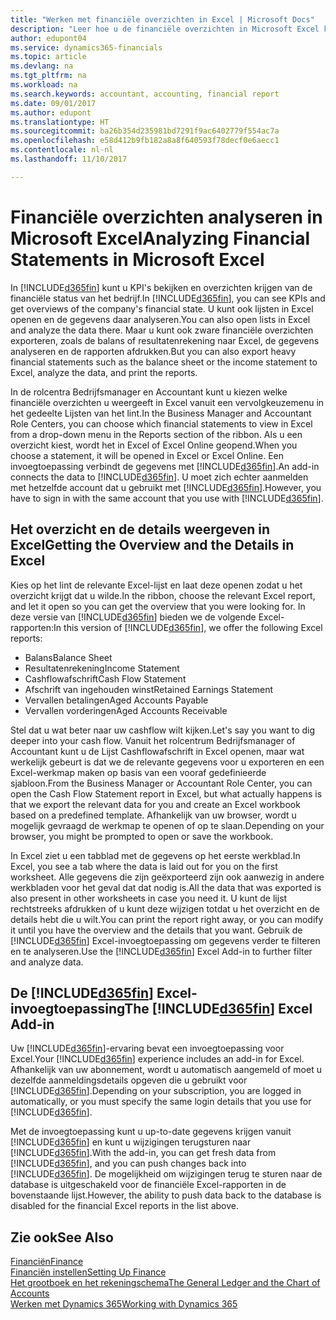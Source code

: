 ```yaml
---
title: "Werken met financiële overzichten in Excel | Microsoft Docs"
description: "Leer hoe u de financiële overzichten in Microsoft Excel kunt openen vanuit Dynamics 365 Business edition voor een betere analyse."
author: edupont04
ms.service: dynamics365-financials
ms.topic: article
ms.devlang: na
ms.tgt_pltfrm: na
ms.workload: na
ms.search.keywords: accountant, accounting, financial report
ms.date: 09/01/2017
ms.author: edupont
ms.translationtype: HT
ms.sourcegitcommit: ba26b354d235981bd7291f9ac6402779f554ac7a
ms.openlocfilehash: e58d412b9fb182a8a8f640593f78decf0e6aecc1
ms.contentlocale: nl-nl
ms.lasthandoff: 11/10/2017

---
```

# <a name="analyzing-financial-statements-in-microsoft-excel"></a><span data-ttu-id="829c7-103">Financiële overzichten analyseren in Microsoft Excel</span><span class="sxs-lookup"><span data-stu-id="829c7-103">Analyzing Financial Statements in Microsoft Excel</span></span>
<span data-ttu-id="829c7-104">In [!INCLUDE[d365fin](includes/d365fin_md.md)] kunt u KPI's bekijken en overzichten krijgen van de financiële status van het bedrijf.</span><span class="sxs-lookup"><span data-stu-id="829c7-104">In [!INCLUDE[d365fin](includes/d365fin_md.md)], you can see KPIs and get overviews of the company's financial state.</span></span> <span data-ttu-id="829c7-105">U kunt ook lijsten in Excel openen en de gegevens daar analyseren.</span><span class="sxs-lookup"><span data-stu-id="829c7-105">You can also open lists in Excel and analyze the data there.</span></span> <span data-ttu-id="829c7-106">Maar u kunt ook zware financiële overzichten exporteren, zoals de balans of resultatenrekening naar Excel, de gegevens analyseren en de rapporten afdrukken.</span><span class="sxs-lookup"><span data-stu-id="829c7-106">But you can also export heavy financial statements such as the balance sheet or the income statement to Excel, analyze the data, and print the reports.</span></span>  

<span data-ttu-id="829c7-107">In de rolcentra Bedrijfsmanager en Accountant kunt u kiezen welke financiële overzichten u weergeeft in Excel vanuit een vervolgkeuzemenu in het gedeelte Lijsten van het lint.</span><span class="sxs-lookup"><span data-stu-id="829c7-107">In the Business Manager and Accountant Role Centers, you can choose which financial statements to view in Excel from a drop-down menu in the Reports section of the ribbon.</span></span> <span data-ttu-id="829c7-108">Als u een overzicht kiest, wordt het in Excel of Excel Online geopend.</span><span class="sxs-lookup"><span data-stu-id="829c7-108">When you choose a statement, it will be opened in Excel or Excel Online.</span></span> <span data-ttu-id="829c7-109">Een invoegtoepassing verbindt de gegevens met [!INCLUDE[d365fin](includes/d365fin_md.md)].</span><span class="sxs-lookup"><span data-stu-id="829c7-109">An add-in connects the data to [!INCLUDE[d365fin](includes/d365fin_md.md)].</span></span> <span data-ttu-id="829c7-110">U moet zich echter aanmelden met hetzelfde account dat u gebruikt met [!INCLUDE[d365fin](includes/d365fin_md.md)].</span><span class="sxs-lookup"><span data-stu-id="829c7-110">However, you have to sign in with the same account that you use with [!INCLUDE[d365fin](includes/d365fin_md.md)].</span></span>  

## <a name="getting-the-overview-and-the-details-in-excel"></a><span data-ttu-id="829c7-111">Het overzicht en de details weergeven in Excel</span><span class="sxs-lookup"><span data-stu-id="829c7-111">Getting the Overview and the Details in Excel</span></span>
<span data-ttu-id="829c7-112">Kies op het lint de relevante Excel-lijst en laat deze openen zodat u het overzicht krijgt dat u wilde.</span><span class="sxs-lookup"><span data-stu-id="829c7-112">In the ribbon, choose the relevant Excel report, and let it open so you can get the overview that you were looking for.</span></span> <span data-ttu-id="829c7-113">In deze versie van [!INCLUDE[d365fin](includes/d365fin_md.md)] bieden we de volgende Excel-rapporten:</span><span class="sxs-lookup"><span data-stu-id="829c7-113">In this version of [!INCLUDE[d365fin](includes/d365fin_md.md)], we offer the following Excel reports:</span></span>

- <span data-ttu-id="829c7-114">Balans</span><span class="sxs-lookup"><span data-stu-id="829c7-114">Balance Sheet</span></span>  
- <span data-ttu-id="829c7-115">Resultatenrekening</span><span class="sxs-lookup"><span data-stu-id="829c7-115">Income Statement</span></span>  
- <span data-ttu-id="829c7-116">Cashflowafschrift</span><span class="sxs-lookup"><span data-stu-id="829c7-116">Cash Flow Statement</span></span>  
- <span data-ttu-id="829c7-117">Afschrift van ingehouden winst</span><span class="sxs-lookup"><span data-stu-id="829c7-117">Retained Earnings Statement</span></span>  
- <span data-ttu-id="829c7-118">Vervallen betalingen</span><span class="sxs-lookup"><span data-stu-id="829c7-118">Aged Accounts Payable</span></span>  
- <span data-ttu-id="829c7-119">Vervallen vorderingen</span><span class="sxs-lookup"><span data-stu-id="829c7-119">Aged Accounts Receivable</span></span>  

<span data-ttu-id="829c7-120">Stel dat u wat beter naar uw cashflow wilt kijken.</span><span class="sxs-lookup"><span data-stu-id="829c7-120">Let's say you want to dig deeper into your cash flow.</span></span> <span data-ttu-id="829c7-121">Vanuit het rolcentrum Bedrijfsmanager of Accountant kunt u de Lijst Cashflowafschrift in Excel openen, maar wat werkelijk gebeurt is dat we de relevante gegevens voor u exporteren en een Excel-werkmap maken op basis van een vooraf gedefinieerde sjabloon.</span><span class="sxs-lookup"><span data-stu-id="829c7-121">From the Business Manager or Accountant Role Center, you can open the Cash Flow Statement report in Excel, but what actually happens is that we export the relevant data for you and create an Excel workbook based on a predefined template.</span></span> <span data-ttu-id="829c7-122">Afhankelijk van uw browser, wordt u mogelijk gevraagd de werkmap te openen of op te slaan.</span><span class="sxs-lookup"><span data-stu-id="829c7-122">Depending on your browser, you might be prompted to open or save the workbook.</span></span>  

<span data-ttu-id="829c7-123">In Excel ziet u een tabblad met de gegevens op het eerste werkblad.</span><span class="sxs-lookup"><span data-stu-id="829c7-123">In Excel, you see a tab where the data is laid out for you on the first worksheet.</span></span> <span data-ttu-id="829c7-124">Alle gegevens die zijn geëxporteerd zijn ook aanwezig in andere werkbladen voor het geval dat dat nodig is.</span><span class="sxs-lookup"><span data-stu-id="829c7-124">All the data that was exported is also present in other worksheets in case you need it.</span></span> <span data-ttu-id="829c7-125">U kunt de lijst rechtstreeks afdrukken of u kunt deze wijzigen totdat u het overzicht en de details hebt die u wilt.</span><span class="sxs-lookup"><span data-stu-id="829c7-125">You can print the report right away, or you can modify it until you have the overview and the details that you want.</span></span> <span data-ttu-id="829c7-126">Gebruik de [!INCLUDE[d365fin](includes/d365fin_md.md)] Excel-invoegtoepassing om gegevens verder te filteren en te analyseren.</span><span class="sxs-lookup"><span data-stu-id="829c7-126">Use the [!INCLUDE[d365fin](includes/d365fin_md.md)] Excel Add-in to further filter and analyze data.</span></span>  

## <a name="the-included365finincludesd365finmdmd-excel-add-in"></a><span data-ttu-id="829c7-127">De [!INCLUDE[d365fin](includes/d365fin_md.md)] Excel-invoegtoepassing</span><span class="sxs-lookup"><span data-stu-id="829c7-127">The [!INCLUDE[d365fin](includes/d365fin_md.md)] Excel Add-in</span></span>
<span data-ttu-id="829c7-128">Uw [!INCLUDE[d365fin](includes/d365fin_md.md)]-ervaring bevat een invoegtoepassing voor Excel.</span><span class="sxs-lookup"><span data-stu-id="829c7-128">Your [!INCLUDE[d365fin](includes/d365fin_md.md)] experience includes an add-in for Excel.</span></span> <span data-ttu-id="829c7-129">Afhankelijk van uw abonnement, wordt u automatisch aangemeld of moet u dezelfde aanmeldingsdetails opgeven die u gebruikt voor [!INCLUDE[d365fin](includes/d365fin_md.md)].</span><span class="sxs-lookup"><span data-stu-id="829c7-129">Depending on your subscription, you are logged in automatically, or you must specify the same login details that you use for [!INCLUDE[d365fin](includes/d365fin_md.md)].</span></span>  

<span data-ttu-id="829c7-130">Met de invoegtoepassing kunt u up-to-date gegevens krijgen vanuit [!INCLUDE[d365fin](includes/d365fin_md.md)] en kunt u wijzigingen terugsturen naar [!INCLUDE[d365fin](includes/d365fin_md.md)].</span><span class="sxs-lookup"><span data-stu-id="829c7-130">With the add-in, you can get fresh data from [!INCLUDE[d365fin](includes/d365fin_md.md)], and you can push changes back into [!INCLUDE[d365fin](includes/d365fin_md.md)].</span></span> <span data-ttu-id="829c7-131">De mogelijkheid om wijzigingen terug te sturen naar de database is uitgeschakeld voor de financiële Excel-rapporten in de bovenstaande lijst.</span><span class="sxs-lookup"><span data-stu-id="829c7-131">However, the ability to push data back to the database is disabled for the financial Excel reports in the list above.</span></span>  

## <a name="see-also"></a><span data-ttu-id="829c7-132">Zie ook</span><span class="sxs-lookup"><span data-stu-id="829c7-132">See Also</span></span>
[<span data-ttu-id="829c7-133">Financiën</span><span class="sxs-lookup"><span data-stu-id="829c7-133">Finance</span></span>](finance.md)  
[<span data-ttu-id="829c7-134">Financiën instellen</span><span class="sxs-lookup"><span data-stu-id="829c7-134">Setting Up Finance</span></span>](finance-setup-finance.md)  
[<span data-ttu-id="829c7-135">Het grootboek en het rekeningschema</span><span class="sxs-lookup"><span data-stu-id="829c7-135">The General Ledger and the Chart of Accounts</span></span>](finance-general-ledger.md)  
[<span data-ttu-id="829c7-136">Werken met Dynamics 365</span><span class="sxs-lookup"><span data-stu-id="829c7-136">Working with Dynamics 365</span></span>](ui-work-product.md)  

